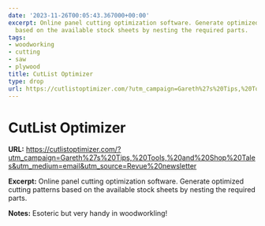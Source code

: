 ```yaml
---
date: '2023-11-26T00:05:43.367000+00:00'
excerpt: Online panel cutting optimization software. Generate optimized cutting patterns
  based on the available stock sheets by nesting the required parts.
tags:
- woodworking
- cutting
- saw
- plywood
title: CutList Optimizer
type: drop
url: https://cutlistoptimizer.com/?utm_campaign=Gareth%27s%20Tips,%20Tools,%20and%20Shop%20Tales&utm_medium=email&utm_source=Revue%20newsletter
---
```


# CutList Optimizer

**URL:** https://cutlistoptimizer.com/?utm_campaign=Gareth%27s%20Tips,%20Tools,%20and%20Shop%20Tales&utm_medium=email&utm_source=Revue%20newsletter

**Excerpt:** Online panel cutting optimization software. Generate optimized cutting patterns based on the available stock sheets by nesting the required parts.

**Notes:**
Esoteric but very handy in woodworkling!
